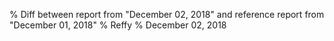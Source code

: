% Diff between report from "December 02, 2018" and reference report from "December 01, 2018"
% Reffy
% December 02, 2018

